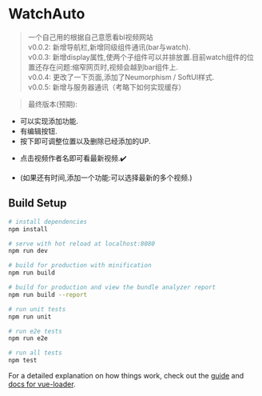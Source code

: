 # WatchAuto

> 一个自己用的根据自己意愿看bl视频网站  
> v0.0.2: 新增导航栏,新增同级组件通讯(bar与watch).  
> v0.0.3: 新增display属性,使两个子组件可以并排放置.目前watch组件的位置还存在问题:缩窄网页时,视频会越到bar组件上.  
> v0.0.4: 更改了一下页面,添加了Neumorphism / SoftUI样式.  
> v0.0.5: 新增与服务器通讯（考略下如何实现缓存）
  
  
  
> 最终版本(预期): 
- 可以实现添加功能.
- 有编辑按钮.
- 按下即可调整位置以及删除已经添加的UP.
+ 点击视频作者名即可看最新视频.✔️
- (如果还有时间,添加一个功能:可以选择最新的多个视频.)  

## Build Setup

``` bash
# install dependencies
npm install

# serve with hot reload at localhost:8080
npm run dev

# build for production with minification
npm run build

# build for production and view the bundle analyzer report
npm run build --report

# run unit tests
npm run unit

# run e2e tests
npm run e2e

# run all tests
npm test
```

For a detailed explanation on how things work, check out the [guide](http://vuejs-templates.github.io/webpack/) and [docs for vue-loader](http://vuejs.github.io/vue-loader).
